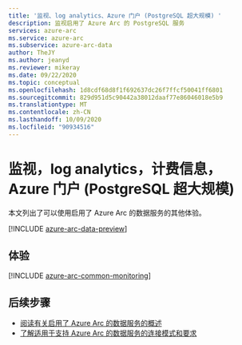 ```yaml
---
title: '监视、log analytics、Azure 门户 (PostgreSQL 超大规模) '
description: 监视启用了 Azure Arc 的 PostgreSQL 服务
services: azure-arc
ms.service: azure-arc
ms.subservice: azure-arc-data
author: TheJY
ms.author: jeanyd
ms.reviewer: mikeray
ms.date: 09/22/2020
ms.topic: conceptual
ms.openlocfilehash: 1d8cdf68d8f1f692637dc26f7ffcf50041ff6801
ms.sourcegitcommit: 829d951d5c90442a38012daaf77e86046018e5b9
ms.translationtype: MT
ms.contentlocale: zh-CN
ms.lasthandoff: 10/09/2020
ms.locfileid: "90934516"
---
```

# <a name="monitoring-log-analytics-billing-information-azure-portal-postgresql-hyperscale"></a>监视，log analytics，计费信息，Azure 门户 (PostgreSQL 超大规模) 

本文列出了可以使用启用了 Azure Arc 的数据服务的其他体验。

[!INCLUDE [azure-arc-data-preview](../../../includes/azure-arc-data-preview.md)]

## <a name="experiences"></a>体验

[!INCLUDE [azure-arc-common-monitoring](../../../includes/azure-arc-common-monitoring.md)]

## <a name="next-steps"></a>后续步骤
- [阅读有关启用了 Azure Arc 的数据服务的概述](overview.md)
- [了解适用于支持 Azure Arc 的数据服务的连接模式和要求](connectivity.md)
